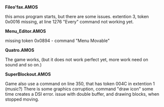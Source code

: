 **Fileo'fax.AMOS**

this amos program starts, but there are some issues.
extention 3, token 0x0016 missing, at line 1276
"Every" command not working yet.

**Menu_Editor.AMOS**

missing token 0x0894 - command "Menu Movable"

**Quatro.AMOS**

The game works, (but it does not work perfect yet, more work need on sound and so on.)

**SuperBlockout.AMOS**

Game also use a command on line 350, that has token 004C in extention 1 (music?)
There is some graphics corruption, command "draw icon" some time creates a DSI error.
issue with double buffer, and drawing blocks, when stopped moving.
